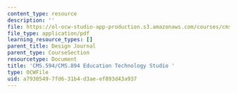 ```yaml
---
content_type: resource
description: ''
file: https://ol-ocw-studio-app-production.s3.amazonaws.com/courses/cms-594-education-technology-studio-spring-2019/a79305497fd631b4d3aeef893d43a937_MITCMS_594S19_design_journal.pdf
file_type: application/pdf
learning_resource_types: []
parent_title: Design Journal
parent_type: CourseSection
resourcetype: Document
title: 'CMS.594/CMS.894 Education Technology Studio '
type: OCWFile
uid: a7930549-7fd6-31b4-d3ae-ef893d43a937
---
```

